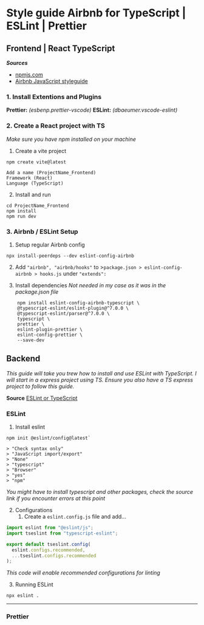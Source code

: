 # Style guide Airbnb for TypeScript | ESLint | Prettier

## Frontend | React TypeScript

**_Sources_**

- [npmjs.com](https://www.npmjs.com/package/eslint-config-airbnb-typescript)
- [Airbnb JavaScript styleguide](https://airbnb.io/javascript/react/)

### 1. Install Extentions and Plugins

**Prettier:** _(esbenp.prettier-vscode)_
**ESLint:** _(dbaeumer.vscode-eslint)_

### 2. Create a React project with TS

_Make sure you have npm installed on your machine_

1. Create a vite project

```pwsh
npm create vite@latest
```

    Add a name (ProjectName_Frontend)
    Framework (React)
    Language (TypeScript)

2. Install and run

```pwsh
cd ProjectName_Frontend
npm install
npm run dev
```

### 3. Airbnb / ESLint Setup

1. Setup regular Airbnb config

```pwsh
npx install-peerdeps --dev eslint-config-airbnb
```

2. Add `"airbnb", "airbnb/hooks"` to >`package.json > eslint-config-airbnb > hooks.js` under `"extends":`

3. Install dependencies
   _Not needed in my case as it was in the package.json file_

```pwsh
    npm install eslint-config-airbnb-typescript \
    @typescript-eslint/eslint-plugin@^7.0.0 \
    @typescript-eslint/parser@^7.0.0 \
    typescript \
    prettier \
    eslint-plugin-prettier \
    eslint-config-prettier \
    --save-dev
```

## Backend

_This guide will take you trew how to install and use ESLint with TypeScript. I will start in a express project using TS. Ensure you also have a TS express project to follow this guide._

**Source** [ESLint or TypeScript](https://typescript-eslint.io/getting-started)

### ESLint

1. Install eslint

```pwsh
npm init @eslint/config@latest`
```

    > "Check syntax only"
    > "JavaScript import/export"
    > "None"
    > "typescript"
    > "Browser"
    > "yes"
    > "npm"

_You might have to install typescript and other packages, check the source link if you encounter errors at this point_

2. Configurations
   1. Create a `eslint.config.js` file and add...

```js
import eslint from "@eslint/js";
import tseslint from "typescript-eslint";

export default tseslint.config(
  eslint.configs.recommended,
  ...tseslint.configs.recommended
);
```

_This code will enable recommended configurations for linting_

3. Running ESLint

```pwsh
npx eslint .
```

---

### Prettier
